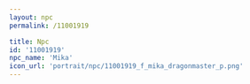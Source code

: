 ```yaml
---
layout: npc
permalink: /11001919

title: Npc
id: '11001919'
npc_name: 'Mika'
icon_url: 'portrait/npc/11001919_f_mika_dragonmaster_p.png'
---
```

